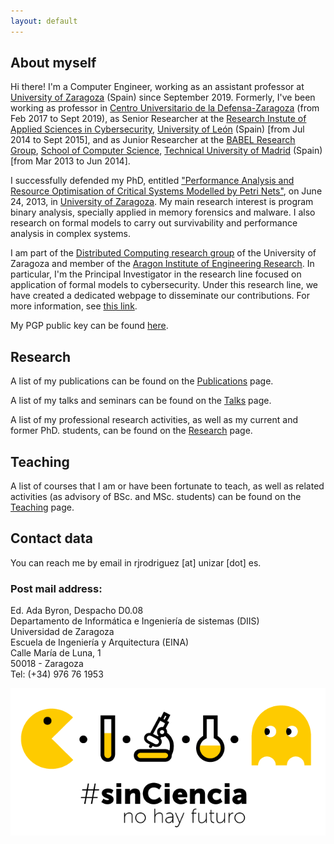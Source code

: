 ```yaml
---
layout: default
---
```


## About myself

Hi there! I'm a Computer Engineer, working as an assistant professor at [University of Zaragoza](http://www.unizar.es) (Spain) since September 2019. Formerly, I've been working as professor in [Centro Universitario de la Defensa-Zaragoza](http://cud.unizar.es/) (from Feb 2017 to Sept 2019), as Senior Researcher at the [Research Instute of Applied Sciences in Cybersecurity](https://riasc.unileon.es/), [University of León](https://www.unileon.es/) (Spain) [from Jul 2014 to Sept 2015], and as Junior Researcher at the [BABEL Research Group](https://babel.upm.es/), [School of Computer Science](https://www.fi.upm.es/), [Technical University of Madrid](https://www.upm.es/) (Spain) [from Mar 2013 to Jun 2014]. 

I successfully defended my PhD, entitled ["Performance Analysis and Resource Optimisation of Critical Systems Modelled by Petri Nets"](http://webdiis.unizar.es/~ricardo/files/papers/RJRodriguez-PhD-Thesis.pdf), on June 24, 2013, in [University of Zaragoza](http://www.unizar.es). My main research interest is program binary analysis, specially applied in memory forensics and malware. I also  research on formal models to carry out survivability and performance analysis in complex systems. 

I am part of the [Distributed Computing research group](http://webdiis.unizar.es/DISCO/) of the University of Zaragoza and member of the [Aragon Institute of Engineering Research](https://i3a.unizar.es/en). In particular, I'm the Principal Investigator in the research line focused on application of formal models to cybersecurity. Under this research line, we have created a dedicated webpage to disseminate our contributions. For more information, see [this link](https://reversea.me/).

My PGP public key can be found [here](http://webdiis.unizar.es/~ricardo/files/rjrodriguez.asc).

## Research

A list of my publications can be found on the [Publications](publications) page.

A list of my talks and seminars can be found on the [Talks](talks) page.

A list of my professional research activities, as well as my current and former PhD. students, can be found on the [Research](research) page.
## Teaching

A list of courses that I am or have been fortunate to teach, as well as related activities (as advisory of BSc. and MSc. students) can be found on the [Teaching](teaching) page.

## Contact data

You can reach me by email in rjrodriguez [at] unizar [dot] es. 

### Post mail address:

Ed. Ada Byron, Despacho D0.08\
Departamento de Informática e Ingeniería de sistemas (DIIS)\
Universidad de Zaragoza\
Escuela de Ingeniería y Arquitectura (EINA)\
Calle María de Luna, 1\
50018 - Zaragoza\
Tel: (+34) 976 76 1953

![Sin ciencia no hay futuro](assets/images/sinciencia.png)
